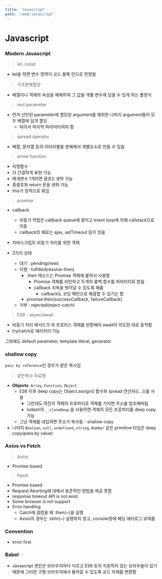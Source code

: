 ```yaml
---
title: 'Javascript'
path: '/web/javascript'
---
```


# Javascript



### Modern Javascript

> let, const

- let을 하면 변수 영역이 코드 블록 안으로 한정됨

> 구조분해할당

- 배열이나 객체의 속성을 해체하여 그 값을 개별 변수에 담을 수 있게 하는 푤현식

> rest parameter

- 먼저 선언된 parameter에 할당된 argument를 제외한 나머지 argument들이 모두 배열에 담겨 할당
  - 따라서 마지막 파라미터여야 함

> spread operator

- 배열, 문자열 등의 이터러블을 분해해서 개별요소로 만들 수 있음

> arrow function

- 익명함수
- 더 간결하게 표현 가능
- 매개변수 1개라면 괄호() 생략 가능
- 중괄호와 return 문을 생략 가능
- this가 정적으로 묶임

> promise

- callback
  - 비동기 작업은 callback queue에 쌓이고 event loop에 의해 callstack으로 이동
  - callback의 예로는 ajax, setTimeout 등이 있음

- 자바스크립트 비동기 처리를 위한 객체
- 3가지 상태
  - 대기 : pending(new)
  - 이행 : fulfilled(resolve-then)
    - .then 메소드는 Promise 객체에 붙여서 사용함
      - Promise 객체를 리턴하고 두개의 콜백 함수를 파라미터로 받음
      - callback 지옥을 벗어날 수 있도록 해줌
        - callback도 코딩 패턴으로 해결할 수 있기는 함
    - promise.then(successCallback, failureCallback)
  - 거부 : rejected(reject-catch)

> ES8 - async/await

- 비동기 처리 메서드가 꼭 프로미스 객체를 반환해야 await이 의도한 대로 동작함
- try/catch로 에러처리 가능

그외에도 default parameter, template literal, generator

### shallow copy

`pass by reference`인 경우가 얕은 복사임

> 얕은복사 자료형

- **Objects**: `Array`, `Function`, `Object`
  - ES6 이후 deep copy는 Object.assign() 함수와 spread 연산자({...})를 사용
    - 그런데도 여전히 객체의 프로퍼티로 객체를 가지면 주소를 참조해버림
    - lodash의 `_.cloneDeep` 을 사용하면 객체의 모든 프로퍼티를 deep copy 가능
  - 그냥 객체를 대입하면 주소가 복사됨 - shallow copy
- 나머지 `Boolean`, `null`, `undefined`, `string`, `Number` 같은 primitive 타입은 deep copy(pass by value)

### Axios vs Fetch

> Axios

- Promise based

> Fetch

- Promise based
- Request Aborting에 대해서 표준적인 방법을 제공 못함
- response timeout API is not exist
- Some browser is not support
- Error handling
  - Catch에 걸렸을 때 .then(~)을 실행
  - Axios의 경우는 .tehn(~) 실행하지 않고, console창에 해당 에러로그 보여줌

### Convention

- error first

### Babel

- Javascript 엔진은 브라우저마다 다르고 ES6 조차 지원하지 않는 브라우들이 있기 때문에 그러한 구형 브라우저에서 돌아갈 수 있도록 코드 자체를 변환함